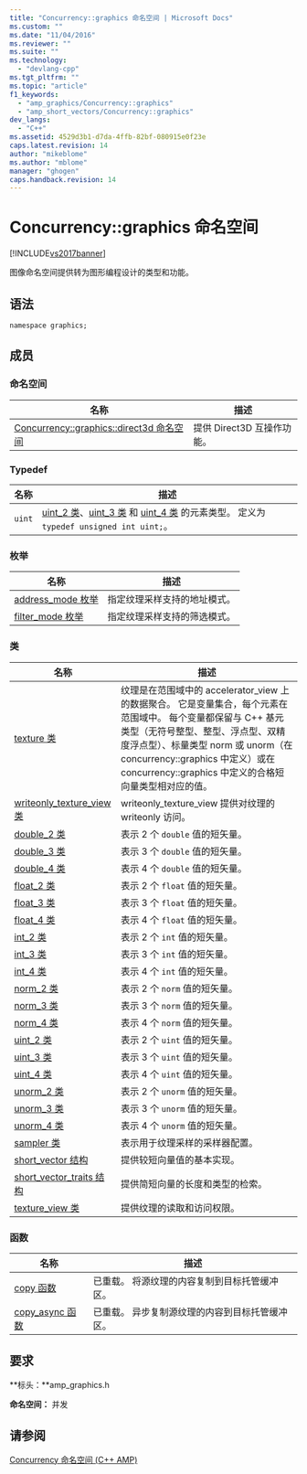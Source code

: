 ```yaml
---
title: "Concurrency::graphics 命名空间 | Microsoft Docs"
ms.custom: ""
ms.date: "11/04/2016"
ms.reviewer: ""
ms.suite: ""
ms.technology: 
  - "devlang-cpp"
ms.tgt_pltfrm: ""
ms.topic: "article"
f1_keywords: 
  - "amp_graphics/Concurrency::graphics"
  - "amp_short_vectors/Concurrency::graphics"
dev_langs: 
  - "C++"
ms.assetid: 4529d3b1-d7da-4ffb-82bf-080915e0f23e
caps.latest.revision: 14
author: "mikeblome"
ms.author: "mblome"
manager: "ghogen"
caps.handback.revision: 14
---
```

# Concurrency::graphics 命名空间
[!INCLUDE[vs2017banner](../../../assembler/inline/includes/vs2017banner.md)]

图像命名空间提供转为图形编程设计的类型和功能。  
  
## 语法  
  
```  
namespace graphics;  
```  
  
## 成员  
  
### 命名空间  
  
|名称|描述|  
|--------|--------|  
|[Concurrency::graphics::direct3d 命名空间](../../../parallel/amp/reference/concurrency-graphics-direct3d-namespace.md)|提供 Direct3D 互操作功能。|  
  
### Typedef  
  
|名称|描述|  
|--------|--------|  
|`uint`|[uint\_2 类](../../../parallel/amp/reference/uint-2-class.md)、[uint\_3 类](../../../parallel/amp/reference/uint-3-class.md) 和 [uint\_4 类](../../../parallel/amp/reference/uint-4-class.md) 的元素类型。  定义为 `typedef unsigned int uint;`。|  
  
### 枚举  
  
|名称|描述|  
|--------|--------|  
|[address\_mode 枚举](../Topic/address_mode%20Enumeration.md)|指定纹理采样支持的地址模式。|  
|[filter\_mode 枚举](../Topic/filter_mode%20Enumeration.md)|指定纹理采样支持的筛选模式。|  
  
### 类  
  
|名称|描述|  
|--------|--------|  
|[texture 类](../../../parallel/amp/reference/texture-class.md)|纹理是在范围域中的 accelerator\_view 上的数据聚合。  它是变量集合，每个元素在范围域中。  每个变量都保留与 C\+\+ 基元类型（无符号整型、整型、浮点型、双精度浮点型）、标量类型 norm 或 unorm（在 concurrency::graphics 中定义）或在 concurrency::graphics 中定义的合格短向量类型相对应的值。|  
|[writeonly\_texture\_view 类](../../../parallel/amp/reference/writeonly-texture-view-class.md)|writeonly\_texture\_view 提供对纹理的 writeonly 访问。|  
|[double\_2 类](../../../parallel/amp/reference/double-2-class.md)|表示 2 个 `double` 值的短矢量。|  
|[double\_3 类](../../../parallel/amp/reference/double-3-class.md)|表示 3 个 `double` 值的短矢量。|  
|[double\_4 类](../../../parallel/amp/reference/double-4-class.md)|表示 4 个 `double` 值的短矢量。|  
|[float\_2 类](../../../parallel/amp/reference/float-2-class.md)|表示 2 个 `float` 值的短矢量。|  
|[float\_3 类](../../../parallel/amp/reference/float-3-class.md)|表示 3 个 `float` 值的短矢量。|  
|[float\_4 类](../../../parallel/amp/reference/float-4-class.md)|表示 4 个 `float` 值的短矢量。|  
|[int\_2 类](../../../parallel/amp/reference/int-2-class.md)|表示 2 个 `int` 值的短矢量。|  
|[int\_3 类](../../../parallel/amp/reference/int-3-class.md)|表示 3 个 `int` 值的短矢量。|  
|[int\_4 类](../../../parallel/amp/reference/int-4-class.md)|表示 4 个 `int` 值的短矢量。|  
|[norm\_2 类](../../../parallel/amp/reference/norm-2-class.md)|表示 2 个 `norm` 值的短矢量。|  
|[norm\_3 类](../../../parallel/amp/reference/norm-3-class.md)|表示 3 个 `norm` 值的短矢量。|  
|[norm\_4 类](../../../parallel/amp/reference/norm-4-class.md)|表示 4 个 `norm` 值的短矢量。|  
|[uint\_2 类](../../../parallel/amp/reference/uint-2-class.md)|表示 2 个 `uint` 值的短矢量。|  
|[uint\_3 类](../../../parallel/amp/reference/uint-3-class.md)|表示 3 个 `uint` 值的短矢量。|  
|[uint\_4 类](../../../parallel/amp/reference/uint-4-class.md)|表示 4 个 `uint` 值的短矢量。|  
|[unorm\_2 类](../../../parallel/amp/reference/unorm-2-class.md)|表示 2 个 `unorm` 值的短矢量。|  
|[unorm\_3 类](../../../parallel/amp/reference/unorm-3-class.md)|表示 3 个 `unorm` 值的短矢量。|  
|[unorm\_4 类](../../../parallel/amp/reference/unorm-4-class.md)|表示 4 个 `unorm` 值的短矢量。|  
|[sampler 类](../../../parallel/amp/reference/sampler-class.md)|表示用于纹理采样的采样器配置。|  
|[short\_vector 结构](../../../parallel/amp/reference/short-vector-structure.md)|提供较短向量值的基本实现。|  
|[short\_vector\_traits 结构](../../../parallel/amp/reference/short-vector-traits-structure.md)|提供简短向量的长度和类型的检索。|  
|[texture\_view 类](../../../parallel/amp/reference/texture-view-class.md)|提供纹理的读取和访问权限。|  
  
### 函数  
  
|名称|描述|  
|--------|--------|  
|[copy 函数](../Topic/copy%20Function.md)|已重载。  将源纹理的内容复制到目标托管缓冲区。|  
|[copy\_async 函数](../Topic/copy_async%20Function.md)|已重载。  异步复制源纹理的内容到目标托管缓冲区。|  
  
## 要求  
 **标头：**amp\_graphics.h  
  
 **命名空间：** 并发  
  
## 请参阅  
 [Concurrency 命名空间 \(C\+\+ AMP\)](../../../parallel/amp/reference/concurrency-namespace-cpp-amp.md)